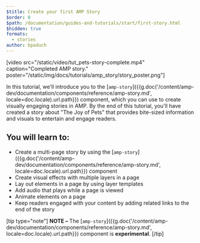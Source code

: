 ```yaml
---
$title: Create your first AMP Story
$order: 0
$path: /documentation/guides-and-tutorials/start/first-story.html
$hidden: true
formats:
  - stories
author: bpaduch
---
```


[video src="/static/video/tut_pets-story-complete.mp4" caption="Completed AMP story." poster="/static/img/docs/tutorials/amp_story/story_poster.png"]

In this tutorial, we'll introduce you to the [`amp-story`]({{g.doc('/content/amp-dev/documentation/components/reference/amp-story.md', locale=doc.locale).url.path}}) component, which you can use to create visually engaging stories in AMP. By the end of this tutorial, you'll have created a story about "The Joy of Pets" that provides bite-sized information and visuals to entertain and engage readers.

## You will learn to:

- Create a multi-page story by using the [`amp-story`]({{g.doc('/content/amp-dev/documentation/components/reference/amp-story.md', locale=doc.locale).url.path}}) component
- Create visual effects with multiple layers in a page
- Lay out elements in a page by using layer templates
- Add audio that plays while a page is viewed
- Animate elements on a page
- Keep readers engaged with your content by adding related links to the end of the story

[tip type="note"]
**NOTE –**  The [`amp-story`]({{g.doc('/content/amp-dev/documentation/components/reference/amp-story.md', locale=doc.locale).url.path}}) component is **experimental**.
[/tip]
